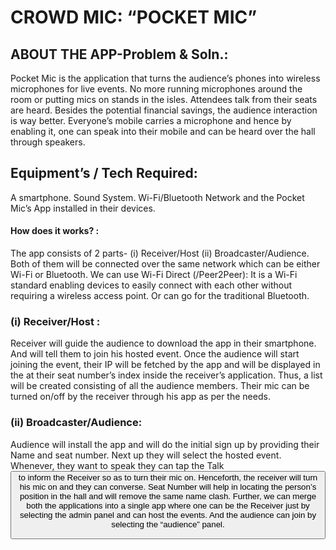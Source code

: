 # CROWD MIC: “POCKET MIC”
## ABOUT THE APP-Problem & Soln.: 
Pocket Mic is the application that turns the audience’s phones into wireless microphones for live 
events. No more running microphones around the room or putting mics on stands in the isles. 
Attendees talk from their seats are heard. Besides the potential financial savings, the audience 
interaction is way better. Everyone’s mobile carries a microphone and hence by enabling it, one can 
speak into their mobile and can be heard over the hall through speakers.
## Equipment’s / Tech Required:
A smartphone. Sound System. Wi-Fi/Bluetooth Network and the Pocket Mic’s App installed in their 
devices.
#### How does it works? :
The app consists of 2 parts- (i) Receiver/Host (ii) Broadcaster/Audience. Both of them will be 
connected over the same network which can be either Wi-Fi or Bluetooth. We can use Wi-Fi Direct 
(/Peer2Peer): It is a Wi-Fi standard enabling devices to easily connect with each other without 
requiring a wireless access point. Or can go for the traditional Bluetooth.
### (i) Receiver/Host :
Receiver will guide the audience to download the app in their smartphone. And will tell 
them to join his hosted event. Once the audience will start joining the event, their IP will 
be fetched by the app and will be displayed in the <List View> at their seat number’s 
index inside the receiver’s application. Thus, a list will be created consisting of all the 
audience members. Their mic can be turned on/off by the receiver through his app as 
per the needs.
### (ii) Broadcaster/Audience:
Audience will install the app and will do the initial sign up by providing their Name and 
seat number. Next up they will select the hosted event. Whenever, they want to speak 
they can tap the Talk <Button> to inform the Receiver so as to turn their mic on.
Henceforth, the receiver will turn his mic on and they can converse. Seat Number will 
help in locating the person’s position in the hall and will remove the same name clash.
Further, we can merge both the applications into a single app where one can be the Receiver just by
selecting the admin panel and can host the events. And the audience can join by selecting the 
“audience” panel.
